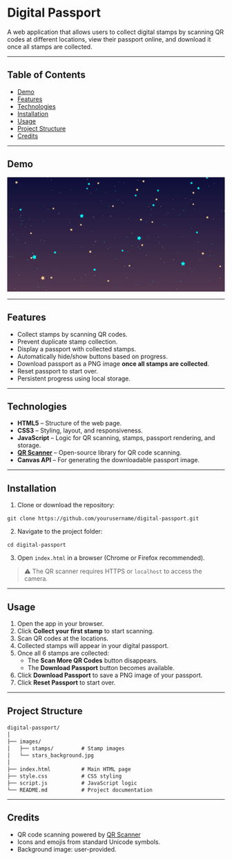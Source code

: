 # Digital Passport

A web application that allows users to collect digital stamps by scanning QR codes at different locations, view their passport online, and download it once all stamps are collected.

---

## Table of Contents

- [Demo](#demo)  
- [Features](#features)  
- [Technologies](#technologies)  
- [Installation](#installation)  
- [Usage](#usage)  
- [Project Structure](#project-structure)  
- [Credits](#credits)  

---

## Demo

![Passport Screenshot](images/stars_background.jpg)  

---

## Features

- Collect stamps by scanning QR codes.
- Prevent duplicate stamp collection.
- Display a passport with collected stamps.
- Automatically hide/show buttons based on progress.
- Download passport as a PNG image **once all stamps are collected**.
- Reset passport to start over.
- Persistent progress using local storage.

---

## Technologies

- **HTML5** – Structure of the web page.
- **CSS3** – Styling, layout, and responsiveness.
- **JavaScript** – Logic for QR scanning, stamps, passport rendering, and storage.
- **[QR Scanner](https://github.com/nimiq/qr-scanner)** – Open-source library for QR code scanning.
- **Canvas API** – For generating the downloadable passport image.

---

## Installation

1. Clone or download the repository:

```
git clone https://github.com/yourusername/digital-passport.git
```

2. Navigate to the project folder:

```
cd digital-passport
```

3. Open `index.html` in a browser (Chrome or Firefox recommended).  

> ⚠️ The QR scanner requires HTTPS or `localhost` to access the camera.

---

## Usage

1. Open the app in your browser.
2. Click **Collect your first stamp** to start scanning.
3. Scan QR codes at the locations.
4. Collected stamps will appear in your digital passport.
5. Once all 6 stamps are collected:
   - The **Scan More QR Codes** button disappears.
   - The **Download Passport** button becomes available.
6. Click **Download Passport** to save a PNG image of your passport.
7. Click **Reset Passport** to start over.

---

## Project Structure

```
digital-passport/
│
├── images/
│   ├── stamps/         # Stamp images
│   └── stars_background.jpg
│
├── index.html          # Main HTML page
├── style.css           # CSS styling
├── script.js           # JavaScript logic
└── README.md           # Project documentation
```

---

## Credits

- QR code scanning powered by [QR Scanner](https://github.com/nimiq/qr-scanner)
- Icons and emojis from standard Unicode symbols.
- Background image: user-provided.
